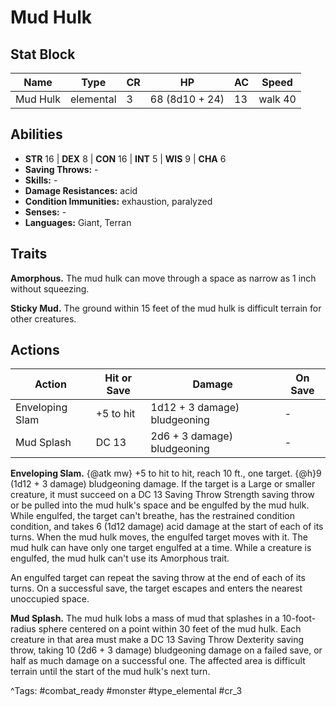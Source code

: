 # Mud Hulk

## Stat Block

| Name | Type | CR | HP | AC | Speed |
|------|------|----|----|----|-------|
| Mud Hulk | elemental | 3 | 68 (8d10 + 24) | 13 | walk 40 |

## Abilities

- **STR** 16 | **DEX** 8 | **CON** 16 | **INT** 5 | **WIS** 9 | **CHA** 6
- **Saving Throws:** -  
- **Skills:** -  
- **Damage Resistances:** acid  
- **Condition Immunities:** exhaustion, paralyzed  
- **Senses:** -  
- **Languages:** Giant, Terran

## Traits

**Amorphous.** The mud hulk can move through a space as narrow as 1 inch without squeezing.

**Sticky Mud.** The ground within 15 feet of the mud hulk is difficult terrain for other creatures.


## Actions

| Action | Hit or Save | Damage | On Save |
|--------|--------------|--------|----------|
| Enveloping Slam | +5 to hit | 1d12 + 3 damage) bludgeoning | - |
| Mud Splash | DC 13 | 2d6 + 3 damage) bludgeoning | - |

**Enveloping Slam.** {@atk mw} +5 to hit to hit, reach 10 ft., one target. {@h}9 (1d12 + 3 damage) bludgeoning damage. If the target is a Large or smaller creature, it must succeed on a DC 13 Saving Throw Strength saving throw or be pulled into the mud hulk's space and be engulfed by the mud hulk. While engulfed, the target can't breathe, has the restrained condition condition, and takes 6 (1d12 damage) acid damage at the start of each of its turns. When the mud hulk moves, the engulfed target moves with it. The mud hulk can have only one target engulfed at a time. While a creature is engulfed, the mud hulk can't use its Amorphous trait.

An engulfed target can repeat the saving throw at the end of each of its turns. On a successful save, the target escapes and enters the nearest unoccupied space.

**Mud Splash.** The mud hulk lobs a mass of mud that splashes in a 10-foot-radius sphere centered on a point within 30 feet of the mud hulk. Each creature in that area must make a DC 13 Saving Throw Dexterity saving throw, taking 10 (2d6 + 3 damage) bludgeoning damage on a failed save, or half as much damage on a successful one. The affected area is difficult terrain until the start of the mud hulk's next turn.


^Tags: #combat_ready #monster #type_elemental #cr_3